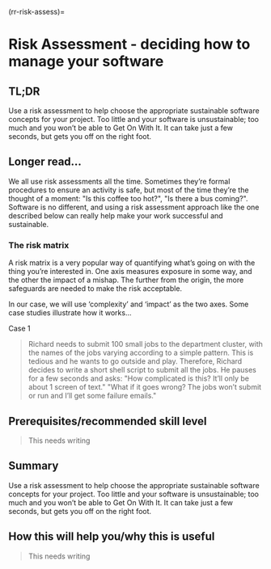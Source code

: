 (rr-risk-assess)=
# Risk Assessment - deciding how to manage your software

## TL;DR
Use a risk assessment to help choose the appropriate sustainable software concepts for your project. Too little and your software is unsustainable; too much and you won’t be able to Get On With It. It can take just a few seconds, but gets you off on the right foot.

## Longer read…
We all use risk assessments all the time. Sometimes they’re formal procedures to ensure an activity is safe, but most of the time they’re the thought of a moment: "Is this coffee too hot?", "Is there a bus coming?". Software is no different, and using a risk assessment approach like the one described below can really help make your work successful and sustainable.

### The risk matrix
A risk matrix is a very popular way of quantifying what’s going on with the thing you’re interested in. One axis measures exposure in some way, and the other the impact of a mishap. The further from the origin, the more safeguards are needed to make the risk acceptable.

In our case, we will use ‘complexity’ and ‘impact’ as the two axes. Some case studies illustrate how it works…

Case 1

> Richard needs to submit 100 small jobs to the department cluster, with the names of the jobs varying according to a simple pattern. This is tedious and he wants to go outside and play. Therefore, Richard decides to write a short shell script to submit all the jobs. He pauses for a few seconds and asks:
  "How complicated is this? It’ll only be about 1 screen of text."
  "What if it goes wrong? The jobs won’t submit or run and I’ll get some failure emails."

## Prerequisites/recommended skill level
> This needs writing

## Summary
Use a risk assessment to help choose the appropriate sustainable software concepts for your project.
Too little and your software is unsustainable; too much and you won’t be able to Get On With It.
It can take just a few seconds, but gets you off on the right foot.

## How this will help you/why this is useful
> This needs writing
